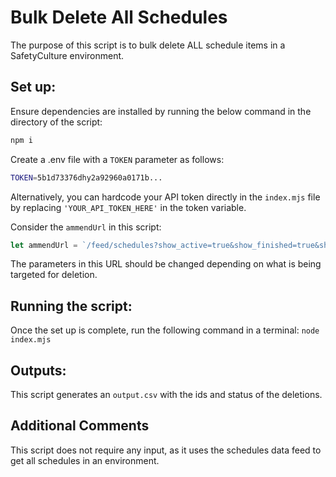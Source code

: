 # Bulk Delete All Schedules

The purpose of this script is to bulk delete ALL schedule items in a SafetyCulture environment.

## Set up:

Ensure dependencies are installed by running the below command in the directory of the script:

```bash
npm i
```

Create a .env file with a `TOKEN` parameter as follows:

```bash
TOKEN=5b1d73376dhy2a92960a0171b...
```

Alternatively, you can hardcode your API token directly in the `index.mjs` file by replacing `'YOUR_API_TOKEN_HERE'` in the token variable.

Consider the `ammendUrl` in this script:

```js
let ammendUrl = `/feed/schedules?show_active=true&show_finished=true&show_paused=true`
```

The parameters in this URL should be changed depending on what is being targeted for deletion.

## Running the script:

Once the set up is complete, run the following command in a terminal:
`node index.mjs`

## Outputs:

This script generates an `output.csv` with the ids and status of the deletions.

## Additional Comments

This script does not require any input, as it uses the schedules data feed to get all schedules in an environment.
